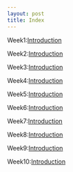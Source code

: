 ```yaml
---
layout: post
title: Index
---
```

Week1:[Introduction](www.google.com)

Week2:[Introduction](www.google.com)

Week3:[Introduction](www.google.com)

Week4:[Introduction](www.google.com)

Week5:[Introduction](www.google.com)

Week6:[Introduction](www.google.com)

Week7:[Introduction](www.google.com)

Week8:[Introduction](www.google.com)

Week9:[Introduction](www.google.com)

Week10:[Introduction](www.google.com)

